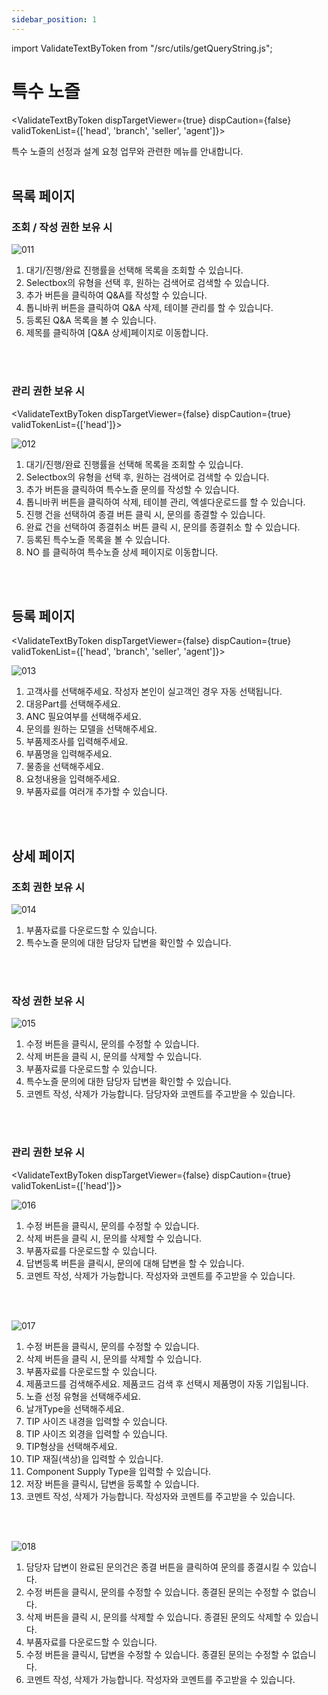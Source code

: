 ```yaml
---
sidebar_position: 1
---
```


import ValidateTextByToken from "/src/utils/getQueryString.js";

# 특수 노즐

<ValidateTextByToken dispTargetViewer={true} dispCaution={false} validTokenList={['head', 'branch', 'seller', 'agent']}>

특수 노즐의 선정과 설계 요청 업무와 관련한 메뉴를 안내합니다.
<br/>
<br/>

## 목록 페이지
### 조회 / 작성 권한 보유 시

![011](./img/011.png)
1. 대기/진행/완료 진행률을 선택해 목록을 조회할 수 있습니다.
1. Selectbox의 유형을 선택 후, 원하는 검색어로 검색할 수 있습니다.
1. 추가 버튼을 클릭하여 Q&A를 작성할 수 있습니다.
1. 톱니바퀴 버튼을 클릭하여 Q&A 삭제, 테이블 관리를 할 수 있습니다.
1. 등록된 Q&A 목록을 볼 수 있습니다.
1. 제목를 클릭하여 [Q&A 상세]페이지로 이동합니다.
</ValidateTextByToken>
<br/>
<br/>

### 관리 권한 보유 시

<ValidateTextByToken dispTargetViewer={false} dispCaution={true} validTokenList={['head']}>

![012](./img/012.png)
1. 대기/진행/완료 진행률을 선택해 목록을 조회할 수 있습니다.
1. Selectbox의 유형을 선택 후, 원하는 검색어로 검색할 수 있습니다.
1. 추가 버튼을 클릭하여 특수노즐 문의를 작성할 수 있습니다.
1. 톱니바퀴 버튼을 클릭하여 삭제, 테이블 관리, 엑셀다운로드를 할 수 있습니다.
1. 진행 건을 선택하여 종결 버튼 클릭 시, 문의를 종결할 수 있습니다. 
1. 완료 건을 선택하여 종결취소 버튼 클릭 시, 문의를 종결취소 할 수 있습니다. 
1. 등록된 특수노즐 목록을 볼 수 있습니다.
1. NO 를 클릭하여 특수노즐 상세 페이지로 이동합니다.
</ValidateTextByToken>
<br/>
<br/>

## 등록 페이지
<ValidateTextByToken dispTargetViewer={false} dispCaution={true} validTokenList={['head', 'branch', 'seller', 'agent']}>

![013](./img/013.png)
1. 고객사를 선택해주세요. 작성자 본인이 실고객인 경우 자동 선택됩니다. 
1. 대응Part를 선택해주세요.
1. ANC 필요여부를 선택해주세요.
1. 문의를 원하는 모델을 선택해주세요.
1. 부품제조사를 입력해주세요.
1. 부품명을 입력해주세요.
1. 물종을 선택해주세요.
1. 요청내용을 입력해주세요.
1. 부품자료를 여러개 추가할 수 있습니다. 
<br/>
<br/>

## 상세 페이지
### 조회 권한 보유 시
![014](./img/014.png)
1. 부품자료를 다운로드할 수 있습니다. 
1. 특수노즐 문의에 대한 담당자 답변을 확인할 수 있습니다.
<br/>
<br/>

### 작성 권한 보유 시
![015](./img/015.png)
1. 수정 버튼을 클릭시, 문의를 수정할 수 있습니다. 
1. 삭제 버튼을 클릭 시, 문의를 삭제할 수 있습니다.
1. 부품자료를 다운로드할 수 있습니다.
1. 특수노즐 문의에 대한 담당자 답변을 확인할 수 있습니다.
1. 코멘트 작성, 삭제가 가능합니다. 담당자와 코멘트를 주고받을 수 있습니다. 
</ValidateTextByToken>
<br/>
<br/>

### 관리 권한 보유 시
<ValidateTextByToken dispTargetViewer={false} dispCaution={true} validTokenList={['head']}>

![016](./img/016.png)

1. 수정 버튼을 클릭시, 문의를 수정할 수 있습니다. 
1. 삭제 버튼을 클릭 시, 문의를 삭제할 수 있습니다.
1. 부품자료를 다운로드할 수 있습니다.
1. 답변등록 버튼을 클릭시, 문의에 대해 답변을 할 수 있습니다. 
1. 코멘트 작성, 삭제가 가능합니다. 작성자와 코멘트를 주고받을 수 있습니다. 
<br/>
<br/>

![017](./img/017.png)

1. 수정 버튼을 클릭시, 문의를 수정할 수 있습니다. 
1. 삭제 버튼을 클릭 시, 문의를 삭제할 수 있습니다.
1. 부품자료를 다운로드할 수 있습니다.
1. 제품코드를 검색해주세요. 제품코드 검색 후 선택시 제품명이 자동 기입됩니다. 
1. 노즐 선정 유형을 선택해주세요.
1. 날개Type을 선택해주세요.
1. TIP 사이즈 내경을 입력할 수 있습니다. 
1. TIP 사이즈 외경을 입력할 수 있습니다. 
1. TIP형상을 선택해주세요.
1. TIP 재질(색상)을 입력할 수 있습니다. 
1. Component Supply Type을 입력할 수 있습니다. 
1. 저장 버튼을 클릭시, 답변을 등록할 수 있습니다.
1. 코멘트 작성, 삭제가 가능합니다. 작성자와 코멘트를 주고받을 수 있습니다. 
<br/>
<br/>

![018](./img/018.png)

1. 담당자 답변이 완료된 문의건은 종결 버튼을 클릭하여 문의를 종결시킬 수 있습니다. 
1. 수정 버튼을 클릭시, 문의를 수정할 수 있습니다. 종결된 문의는 수정할 수 없습니다. 
1. 삭제 버튼을 클릭 시, 문의를 삭제할 수 있습니다. 종결된 문의도 삭제할 수 있습니다. 
1. 부품자료를 다운로드할 수 있습니다.
1. 수정 버튼을 클릭시, 답변을 수정할 수 있습니다. 종결된 문의는 수정할 수 없습니다. 
1. 코멘트 작성, 삭제가 가능합니다. 작성자와 코멘트를 주고받을 수 있습니다. 
</ValidateTextByToken>